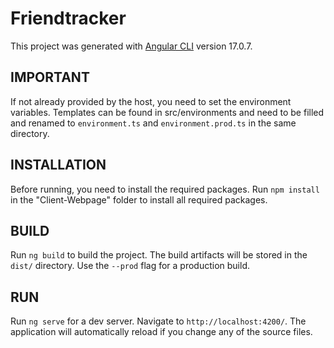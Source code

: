# Friendtracker

This project was generated with [Angular CLI](https://github.com/angular/angular-cli) version 17.0.7.

## IMPORTANT

If not already provided by the host, you need to set the environment variables. Templates can be found in src/environments and need to be filled and renamed to `environment.ts` and `environment.prod.ts` in the same directory.

## INSTALLATION
Before running, you need to install the required packages. Run `npm install` in the "Client-Webpage" folder to install all required packages.

## BUILD
Run `ng build` to build the project. The build artifacts will be stored in the `dist/` directory. Use the `--prod` flag for a production build.

## RUN
Run `ng serve` for a dev server. Navigate to `http://localhost:4200/`. The application will automatically reload if you change any of the source files.

